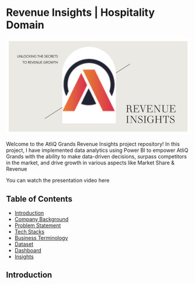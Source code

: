 # Revenue Insights | Hospitality Domain

![AtliQ Grands](images/Thumbnail1.png)

Welcome to the AtliQ Grands Revenue Insights project repository! In this project, I have implemented data analytics using Power BI to empower AtliQ Grands with the ability to make data-driven decisions, surpass competitors in the market, and drive growth in various aspects like Market Share & Revenue

You can watch the presentation video here

## Table of Contents

- [Introduction](#introduction)
- [Company Background](#company-background)
- [Problem Statement](#problem-statement)
- [Tech Stacks](#tech-stacks)
- [Business Terminology](#business-terminology)
- [Dataset](#dataset)
- [Dashboard](#dashboard)
- [Insights](#insights)

## Introduction
